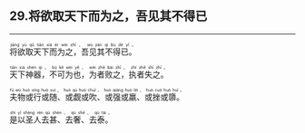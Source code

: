 ## 29.将欲取天下而为之，吾见其不得已
---


<ruby><rb> 将欲取天下而为之，吾见其不得已。 </rb> <rt> jiāng  yù  qǔ  tiān  xià  ér  wèi  zhī ， wú  jiàn  qí  bù  dé  yǐ 。</rt>
</ruby>

<ruby><rb> 天下神器，不可为也，为者败之，执者失之。 </rb> <rt> tiān  xià  shén  qì ， bù  kě  wèi  yě ， wèi  zhě  bài  zhī ， zhí  zhě  shī  zhī 。</rt>
</ruby>

<ruby><rb> 夫物或行或随、或觑或吹、或强或羸、或挫或隳。 </rb> <rt> fū  wù  huò  xíng  huò  suí 、 huò  qù  huò  chuī 、 huò  qiáng  huò  léi 、 huò  cuò  huò  huī 。</rt>
</ruby>

<ruby><rb> 是以圣人去甚、去奢、去泰。 </rb> <rt> shì  yǐ  shèng  rén  qù  shén 、 qù  shē 、 qù  tài 。</rt>
</ruby>

<ruby><rb>   </rb> <rt> </rt>
</ruby>

